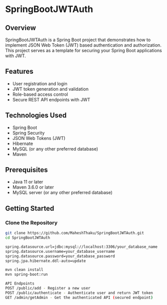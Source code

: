 # SpringBootJWTAuth

## Overview
SpringBootJWTAuth is a Spring Boot project that demonstrates how to implement JSON Web Token (JWT) based authentication and authorization. This project serves as a template for securing your Spring Boot applications with JWT.

## Features
- User registration and login
- JWT token generation and validation
- Role-based access control
- Secure REST API endpoints with JWT

## Technologies Used
- Spring Boot
- Spring Security
- JSON Web Tokens (JWT)
- Hibernate
- MySQL (or any other preferred database)
- Maven

## Prerequisites
- Java 11 or later
- Maven 3.6.0 or later
- MySQL server (or any other preferred database)

## Getting Started

### Clone the Repository
```bash
git clone https://github.com/MaheshThaku/SpringBootJWTAuth.git
cd SpringBootJWTAuth

spring.datasource.url=jdbc:mysql://localhost:3306/your_database_name
spring.datasource.username=your_database_username
spring.datasource.password=your_database_password
spring.jpa.hibernate.ddl-auto=update

mvn clean install
mvn spring-boot:run

API Endpoints
POST /public/add - Register a new user
POST /public/authenticate - Authenticate user and return JWT token
GET /admin/getAdmin - Get the authenticated API (secured endpoint)
